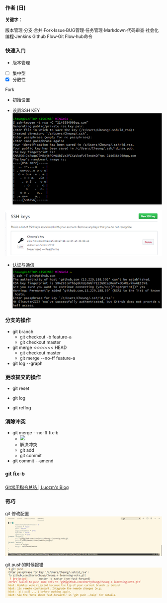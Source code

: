 ### 作者 [日]
**关键字**：

版本管理·分支·合并·Fork·Issue·BUG管理·任务管理·Markdown·代码审查·社会化编程·Jenkins Github Flow·Git Flow·hub命令

### 快速入门

- 版本管理
- [ ] 集中型
- [x] 分散性

Fork
<!-- 将GitHub中的某个特定仓库复制到自己的账户下，fork出的仓库和原仓库是两个不同的仓库，用户可以随意编辑 -->

- 初始设置
<!-- user.name/cheung
user.email/214638496 -->

- 设置SSH KEY
![](2019-11-05-22-17-23.png)
<!-- 密码为斜杠 -->

![](2019-11-05-22-22-31.png)

- 认证与通信
![](2019-11-05-22-26-08.png)

### 分支的操作
<!-- 可以在互不影响前提下对多个功能进行开发 -->
- git branch
    <!-- 查看分支一览表 -->
    - git checkout -b feature-a
    <!-- 创建分支feature-a -->
    - git checkout master
    <!-- - 切换回master分支 -->
- git merge
<<<<<<< HEAD
    <!-- - 分支合并 -->
    - git checkout master
    <!-- - 切换回master分支 -->
    - git merge --no-ff feature-a
    <!-- - 创建合并提交 -->
- git log --graph
<!-- - 以图标形式查看分支 -->
### 更改提交的操作
- git reset
<!-- - 回溯历史版本,这里通过一个例子回溯到创建feature-a之前创建分支fix-b，再回溯到merge feature-a后的版本 -->
- git log
<!-- - 查看以当前状态为终点的历史日志 -->
- git reflog
<!-- - 查看当前仓库的操作日志 -->

### 消除冲突
- git merge --no-ff fix-b
  - ![](../../source/img/2019-11-24-11-23-50.png)
  - 解决冲突
  - git add
  - git commit
- git commit --amend

### git fix-b

### 
[Git常用指令总结 | Luozm's Blog](https://luozm.github.io/git)

### 奇巧
git 修改配置
![](2019-11-09-09-02-24.png)

git push的时候报错
![](2019-11-09-09-20-53.png)